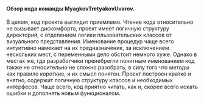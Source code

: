  
#### Обзор кода команды MyagkovTretyakovUvarov.

В целом, код проекта выглядит приемлемо. Чтение кода относительно не
вызывает дискомфорта, проект имеет логичную структуру директорий, с
отделением логики пльзовательских классов от визуального
представления. Именование процедур чаще всего интуитивно
намекает на их предназначение, за исключением нескольких мест, с
переменными дело обстоит немного хуже. Однако в местах же, где
разработчики пренебрегли понятным именованием код также не
относительно не сложно разобрать, в силу того что методы как правило
короткие, и их смысл понятен. 
Проект построен кратко и внятно, содержит логичную структуру классов
и необходимых интерфесов. Чаще всего, код приятно читать, как и, скорее
всего искать ошибки и дополнять новым функционалом.
